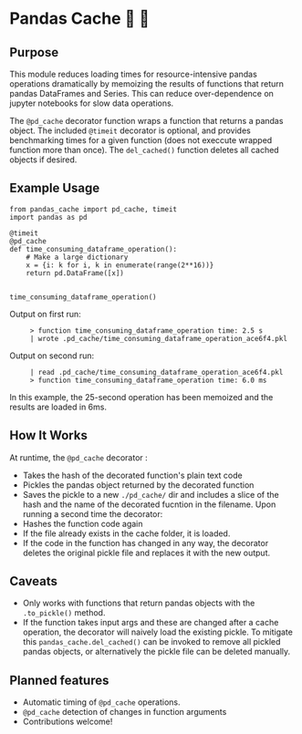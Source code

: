 # Pandas Cache  🐼 💸 


## Purpose
This module reduces loading times for resource-intensive pandas operations dramatically by memoizing the results of functions that return pandas DataFrames and Series. This can reduce over-dependence on jupyter notebooks for slow data operations.


The `@pd_cache` decorator function wraps a function that returns a pandas object. The included `@timeit` decorator is optional, and provides benchmarking times for a given function (does not execcute wrapped function more than once). The `del_cached()` function deletes all cached objects if desired.

## Example Usage

```
from pandas_cache import pd_cache, timeit
import pandas as pd

@timeit
@pd_cache
def time_consuming_dataframe_operation():
    # Make a large dictionary 
    x = {i: k for i, k in enumerate(range(2**16))}
    return pd.DataFrame([x])


time_consuming_dataframe_operation()
```

Output on first run:

```
	 > function time_consuming_dataframe_operation time: 2.5 s
	 | wrote .pd_cache/time_consuming_dataframe_operation_ace6f4.pkl
```
Output on second run:
```
	 | read .pd_cache/time_consuming_dataframe_operation_ace6f4.pkl
	 > function time_consuming_dataframe_operation time: 6.0 ms
```
In this example, the 25-second operation has been memoized and the results are loaded in 6ms.

## How It Works
At runtime, the `@pd_cache` decorator :
* Takes the hash of the decorated function's plain text code
* Pickles the pandas object returned by the decorated function
* Saves the pickle to a new `./pd_cache/` dir and includes a slice of the hash and the name of the decorated fucntion in the filename.  Upon running a second time the decorator:
* Hashes the function code again
* If the file already exists in the cache folder, it is loaded. 
* If the code in the function has changed in any way, the decorator deletes the original pickle file and replaces it with the new output.

## Caveats
* Only works with functions that return pandas objects with the `.to_pickle()` method.
* If the function takes input args and these are changed after a cache operation, the decorator will naively load the existing pickle. To mitigate this `pandas_cache.del_cached()` can be invoked to remove all pickled pandas objects, or alternatively the pickle file can be deleted manually.


## Planned features
* Automatic timing of `@pd_cache` operations.
* `@pd_cache` detection of changes in function arguments
* Contributions welcome!



